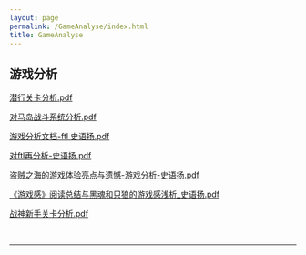 ```yaml
---
layout: page
permalink: /GameAnalyse/index.html
title: GameAnalyse
---
```



## 游戏分析

[潜行关卡分析.pdf](https://github.com/ice-amber/ice-amber.github.io/files/12712440/default.pdf)

[对马岛战斗系统分析.pdf](https://github.com/ice-amber/ice-amber.github.io/files/12712450/default.pdf)

[游戏分析文档-ftl 史语扬.pdf](https://github.com/ice-amber/ice-amber.github.io/files/12712453/-ftl.pdf)

[对ftl再分析-史语扬.pdf](https://github.com/ice-amber/ice-amber.github.io/files/12712461/ftl.-.pdf)

[盗贼之海的游戏体验亮点与遗憾-游戏分析-史语扬.pdf](https://github.com/ice-amber/ice-amber.github.io/files/12712460/-.-.pdf)

[《游戏感》阅读总结与黑魂和只狼的游戏感浅析_史语扬.pdf](https://github.com/ice-amber/ice-amber.github.io/files/12712456/_.pdf)

[战神新手关卡分析.pdf](https://github.com/ice-amber/ice-amber.github.io/files/12712454/default.pdf)




  <br>

---
  <br>
